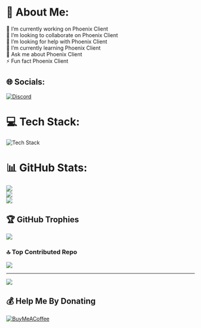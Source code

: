 # 💫 About Me:
🔭 I’m currently working on Phoenix Client<br>👯 I’m looking to collaborate on Phoenix Client<br>🤝 I’m looking for help with Phoenix Client<br>🌱 I’m currently learning Phoenix Client<br>💬 Ask me about Phoenix Client<br>⚡ Fun fact Phoenix Client


## 🌐 Socials:
[![Discord](https://img.shields.io/badge/Discord-%237289DA.svg?logo=discord&logoColor=white)](https://discordapp.com/users/1173628987650605179)

# 💻 Tech Stack:
![Tech Stack](https://skillicons.dev/icons?i=js,html,css,nodejs,bootstrap,vscode,mongodb,postgres,cloudflare,discord,github,git)
# 📊 GitHub Stats:
![](https://github-readme-stats.vercel.app/api?username=AchaemenidBoyDev&theme=dark&hide_border=true&include_all_commits=true&count_private=true)<br/>
![](https://github-readme-streak-stats.herokuapp.com/?user=AchaemenidBoyDev&theme=dark&hide_border=true)<br/>
![](https://github-readme-stats.vercel.app/api/top-langs/?username=AchaemenidBoyDev&theme=dark&hide_border=true&include_all_commits=true&count_private=true&layout=compact)

## 🏆 GitHub Trophies
![](https://github-profile-trophy.vercel.app/?username=AchaemenidBoyDev&theme=radical&no-frame=true&no-bg=false&margin-w=4)

### 🔝 Top Contributed Repo
![](https://github-contributor-stats.vercel.app/api?username=AchaemenidBoyDev&limit=5&theme=dark&combine_all_yearly_contributions=true)

---
[![](https://visitcount.itsvg.in/api?id=AchaemenidBoyDev&icon=0&color=3)](https://visitcount.itsvg.in)

  ## 💰 Help Me By Donating
  [![BuyMeACoffee](https://img.shields.io/badge/Buy%20Me%20a%20Coffee-ffdd00?style=for-the-badge&logo=buy-me-a-coffee&logoColor=black)](https://reymit.ir/achaemenidboy) 

  
<!-- Proudly created with GPRM ( https://gprm.itsvg.in ) -->
